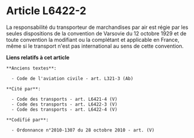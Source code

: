 # Article L6422-2

La responsabilité du transporteur de marchandises par air est régie par les seules dispositions de la convention de Varsovie
du 12 octobre 1929 et de toute convention la modifiant ou la complétant et applicable en France, même si le transport n'est
pas international au sens de cette convention.

**Liens relatifs à cet article**

	**Anciens textes**:

	  - Code de l'aviation civile - art. L321-3 (Ab)

	**Cité par**:

	  - Code des transports - art. L6421-4 (V)
	  - Code des transports - art. L6422-3 (V)
	  - Code des transports - art. L6422-4 (V)

	**Codifié par**:

	  - Ordonnance n°2010-1307 du 28 octobre 2010 - art. (V)
